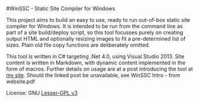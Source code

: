 #WinSSC - Static Site Compiler for Windows

This project aims to build an easy to use, ready to run out-of-box static site compiler for Windows. It is intended to be run from the command line as part of a site build/deploy script, so this tool focusses purely on creating output HTML and optionally resizing images to fit a pre-determined list of sizes. Plain old file copy functions are deliberately omitted.

This tool is written in C# targeting .Net 4.0, using Visual Studio 2013.
Site content is written in Markdown, with dynamic content implemented in the form of macros. Further details on usage are at a post introducing the tool at [my site](http://eddiesoft.id.au/Static%20Site%20Builder%20v0.8.html).
Should the linked post be unavailable, see WinSSC Intro - from website.pdf

License: GNU [Lesser-GPL v3](https://www.gnu.org/licenses/lgpl-3.0.en.html)